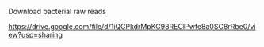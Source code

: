 Download bacterial raw reads

https://drive.google.com/file/d/1iQCPkdrMpKC98RECIPwfe8a0SC8rRbe0/view?usp=sharing
